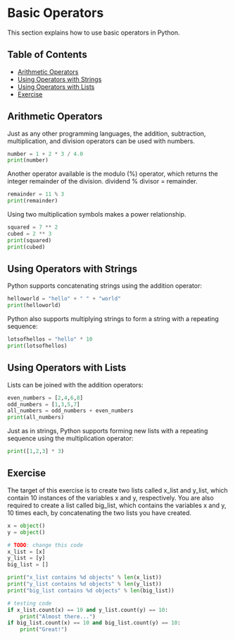 # Basic Operators

This section explains how to use basic operators in Python.

## Table of Contents

<!-- START doctoc generated TOC please keep comment here to allow auto update -->
<!-- DON'T EDIT THIS SECTION, INSTEAD RE-RUN doctoc TO UPDATE -->

- [Arithmetic Operators](#arithmetic-operators)
- [Using Operators with Strings](#using-operators-with-strings)
- [Using Operators with Lists](#using-operators-with-lists)
- [Exercise](#exercise)

<!-- END doctoc generated TOC please keep comment here to allow auto update -->

## Arithmetic Operators

Just as any other programming languages,
the addition, subtraction, multiplication, and division operators can be used with numbers.

```py
number = 1 + 2 * 3 / 4.0
print(number)
```

Another operator available is the modulo (%) operator,
which returns the integer remainder of the division. dividend % divisor = remainder.

```py
remainder = 11 % 3
print(remainder)
```

Using two multiplication symbols makes a power relationship.

```py
squared = 7 ** 2
cubed = 2 ** 3
print(squared)
print(cubed)
```

## Using Operators with Strings

Python supports concatenating strings using the addition operator:

```py
helloworld = "hello" + " " + "world"
print(helloworld)
```

Python also supports multiplying strings to form a string with a repeating sequence:

```py
lotsofhellos = "hello" * 10
print(lotsofhellos)
```

## Using Operators with Lists

Lists can be joined with the addition operators:

```py
even_numbers = [2,4,6,8]
odd_numbers = [1,3,5,7]
all_numbers = odd_numbers + even_numbers
print(all_numbers)
```

Just as in strings,
Python supports forming new lists with a repeating sequence using the multiplication operator:

```py
print([1,2,3] * 3)
```

## Exercise

The target of this exercise is to create two lists called x_list and y_list,
which contain 10 instances of the variables x and y, respectively.
You are also required to create a list called big_list,
which contains the variables x and y, 10 times each,
by concatenating the two lists you have created.

```py
x = object()
y = object()

# TODO: change this code
x_list = [x]
y_list = [y]
big_list = []

print("x_list contains %d objects" % len(x_list))
print("y_list contains %d objects" % len(y_list))
print("big_list contains %d objects" % len(big_list))

# testing code
if x_list.count(x) == 10 and y_list.count(y) == 10:
    print("Almost there...")
if big_list.count(x) == 10 and big_list.count(y) == 10:
    print("Great!")
```
